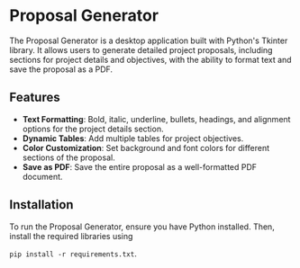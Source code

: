 # Proposal Generator

The Proposal Generator is a desktop application built with Python's Tkinter library. It allows users to generate detailed project proposals, including sections for project details and objectives, with the ability to format text and save the proposal as a PDF.

## Features

- **Text Formatting**: Bold, italic, underline, bullets, headings, and alignment options for the project details section.
- **Dynamic Tables**: Add multiple tables for project objectives.
- **Color Customization**: Set background and font colors for different sections of the proposal.
- **Save as PDF**: Save the entire proposal as a well-formatted PDF document.

## Installation

To run the Proposal Generator, ensure you have Python installed. Then, install the required libraries using 

`pip install -r requirements.txt`.

